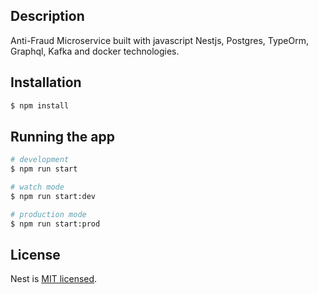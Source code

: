 ## Description
Anti-Fraud Microservice built with javascript Nestjs, Postgres, TypeOrm, Graphql, Kafka and docker technologies.

## Installation

```bash
$ npm install
```

## Running the app

```bash
# development
$ npm run start

# watch mode
$ npm run start:dev

# production mode
$ npm run start:prod
```

## License

Nest is [MIT licensed](LICENSE).
